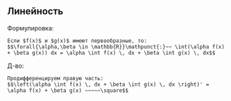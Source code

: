 ## Линейность
Формулировка:
```spoiler-markdown
Если $f(x)$ и $g(x)$ имеют первообразные, то:
$$\forall{\alpha,\beta \in \mathbb{R}}\mathpunct{:}~~ \int(\alpha f(x) + \beta g(x)) dx = \alpha \int f(x) \, dx + \beta \int g(x) \, dx$$
```

Д-во:
```spoiler-markdown
Продифференцируем правую часть:
$$\left(\alpha \int f(x) \, dx + \beta \int g(x) \, dx \right)' = \alpha f(x) + \beta g(x) ~~~~~\square$$
```